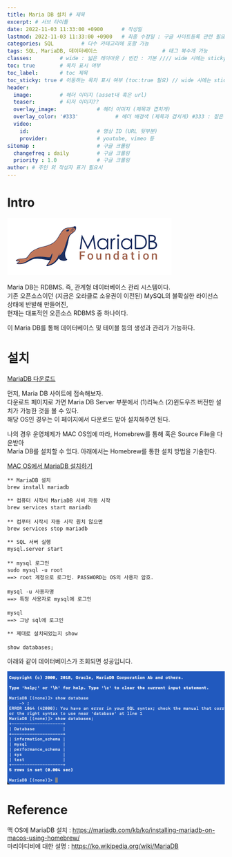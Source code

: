 ```yaml
---
title: Maria DB 설치 # 제목
excerpt: # 서브 타이틀
date: 2022-11-03 11:33:00 +0900      # 작성일
lastmod: 2022-11-03 11:33:00 +0900   # 최종 수정일 : 구글 사이트등록 관련 필요
categories: SQL         # 다수 카테고리에 포함 가능
tags: SQL, MariaDB, 데이터베이스                     # 태그 복수개 가능
classes:         # wide : 넓은 레이아웃 / 빈칸 : 기본 //// wide 시에는 sticky toc 불가
toc: true        # 목차 표시 여부
toc_label:       # toc 제목
toc_sticky: true # 이동하는 목차 표시 여부 (toc:true 필요) // wide 시에는 sticky toc 불가
header: 
  image:         # 헤더 이미지 (asset내 혹은 url)
  teaser:        # 티저 이미지??
  overlay_image:             # 헤더 이미지 (제목과 겹치게)
  overlay_color: '#333'            # 헤더 배경색 (제목과 겹치게) #333 : 짙은 회색
  video:
    id:                      # 영상 ID (URL 뒷부분)
    provider:                # youtube, vimeo 등
sitemap :                    # 구글 크롤링
  changefreq : daily         # 구글 크롤링
  priority : 1.0             # 구글 크롤링
author: # 주인 외 작성자 표기 필요시
---
```

<!--postNo: 20221103_001-->

# Intro

![](/assets/images/20221103_001_002.png)

Maria DB는 RDBMS. 즉, 관계형 데이터베이스 관리 시스템이다.  
기존 오픈소스이던 (지금은 오라클로 소유권이 이전된) MySQL의 불확실한 라이선스 상태에 반발해 만들어진,  
현재는 대표적인 오픈소스 RDBMS 중 하나이다.  

이 Maria DB를 통해 데이터베이스 및 테이블 등의 생성과 관리가 가능하다.  


# 설치

[MariaDB 다운로드](https://mariadb.org/download/?t=mariadb&p=mariadb&r=10.11.2)  

먼저, Maria DB 사이트에 접속해보자.  
다운로드 페이지로 가면 Maria DB Server 부분에서 (1)리눅스 (2)윈도우즈 버전만 설치가 가능한 것을 볼 수 있다.  
해당 OS인 경우는 이 페이지에서 다운로드 받아 설치해주면 된다.  

나의 경우 운영체제가 MAC OS임에 따라, Homebrew를 통해 혹은 Source File을 다운받아  
Maria DB를 설치할 수 있다. 아래에서는 Homebrew를 통한 설치 방법을 기술한다.  

[MAC OS에서 MariaDB 설치하기](https://mariadb.com/kb/ko/installing-mariadb-on-macos-using-homebrew/)

```terminal
** MariaDB 설치
brew install mariadb
```

```terminal
** 컴퓨터 시작시 MariaDB 서버 자동 시작
brew services start mariadb

** 컴푸터 시작시 자동 시작 원치 않으면
brew services stop mariadb
```

```terminal
** SQL 서버 실행
mysql.server start

** mysql 로그인
sudo mysql -u root
==> root 계정으로 로그인. PASSWORD는 OS의 사용자 암호.

mysql -u 사용자명
==> 특정 사용자로 mysql에 로그인 

mysql
==> 그냥 sql에 로그인
```

```terminal
** 제대로 설치되었는지 show

show databases;
```
아래와 같이 데이터베이스가 조회되면 성공입니다.  

![](/assets//images/20221103_001_001.png)

# Reference
맥 OS에 MariaDB 설치 : https://mariadb.com/kb/ko/installing-mariadb-on-macos-using-homebrew/  
마리아디비에 대한 설명 : https://ko.wikipedia.org/wiki/MariaDB  